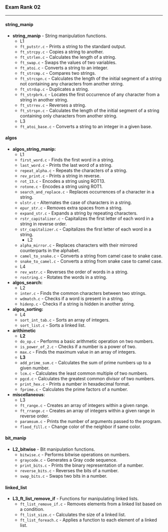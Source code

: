 ### Exam Rank 02
---
#### string_manip
- **string_manip** -  String manipulation functions.
	- L1
	- `ft_putstr.c` - Prints a string to the standard output.
	- `ft_strcpy.c` - Copies a string to another.
	- `ft_strlen.c` - Calculates the length of a string.
	- `ft_swap.c` - Swaps the values of two variables.
	- `ft_atoi.c` - Converts a string to an integer.
	- `ft_strcmp.c` - Compares two strings.
	- `ft_strcspn.c` - Calculates the length of the initial segment of a string not containing any characters from another string.
	- `ft_strdup.c` - Duplicates a string.
	- `ft_strpbrk.c` - Locates the first occurrence of any character from a string in another string.
	- `ft_strrev.c` - Reverses a string.
	- `ft_strspn.c` - Calculates the length of the initial segment of a string containing only characters from another string.
	- L3
	- `ft_atoi_base.c` - Converts a string to an integer in a given base.
#### algos
- **algos_string_manip:** 
	- L1
    - `first_word.c` - Finds the first word in a string.
    - `last_word.c` - Prints the last word of a string.
    - `repeat_alpha.c` - Repeats the characters of a string.
    - `rev_print.c` - Prints a string in reverse.
    - `rot_13.c` - Encodes a string using ROT13.
    - `rotone.c` - Encodes a string using ROT1.
    - `search_and_replace.c` - Replaces occurrences of a character in a string.
    - `ulstr.c` - Alternates the case of characters in a string.
    - `epur_str.c` - Removes extra spaces from a string.
    - `expand_str.c` - Expands a string by repeating characters.
    - `rstr_capitalizer.c` - Capitalizes the first letter of each word in a string in reverse order.
    - `str_capitalizer.c` - Capitalizes the first letter of each word in a string.
      - L2
     - `alpha_mirror.c` - Replaces characters with their mirrored counterparts in the alphabet.
    - `camel_to_snake.c` - Converts a string from camel case to snake case.
    - `snake_to_camel.c` - Converts a string from snake case to camel case.
    - L4
    - `rev_wstr.c` - Reverses the order of words in a string.
    - `rostring.c` - Rotates the words in a string.
- **algos_search:**
	- L2
    - `inter.c` - Finds the common characters between two strings.
    - `wdmatch.c` - Checks if a word is present in a string.
    - `hidenp.c` - Checks if a string is hidden in another string.
- **algos_sorting:**
	- L4
    - `sort_int_tab.c` - Sorts an array of integers.
    - `sort_list.c` - Sorts a linked list.
- **arithimetic**
	- **L2**
    - `do_op.c` - Performs a basic arithmetic operation on two numbers.
    - `is_power_of_2.c` - Checks if a number is a power of two.
    - `max.c` - Finds the maximum value in an array of integers.
	- **L3**
    - `add_prime_sum.c` - Calculates the sum of prime numbers up to a given number.
    - `lcm.c` - Calculates the least common multiple of two numbers.
    - `pgcd.c` - Calculates the greatest common divisor of two numbers.
    - `print_hex.c` - Prints a number in hexadecimal format.
    - `fprime.c` - Calculates the prime factors of a number.
- **miscellaneous**:
	- L3
    - `ft_range.c` - Creates an array of integers within a given range.
    - `ft_rrange.c` - Creates an array of integers within a given range in reverse order.
    - `paramsum.c` - Prints the number of arguments passed to the program.
    - `flood_fill.c` -  Change color of the neighbor if same color.
#### bit_manip
- **L2_bitwise** -  Bit manipulation functions.
	- `bitwise.c` - Performs bitwise operations on numbers.
	- `graycode.c` - Generates a Gray code sequence.
	- `print_bits.c` - Prints the binary representation of a number.
	- `reverse_bits.c` - Reverses the bits of a number.
	- `swap_bits.c` - Swaps two bits in a number.

#### linked_list
- **L3_ft_list_remove_if** - Functions for manipulating linked lists.
	- `ft_list_remove_if.c` - Removes elements from a linked list based on a condition.
	- `ft_list_size.c` - Calculates the size of a linked list.
	- `ft_list_foreach.c` - Applies a function to each element of a linked list.


